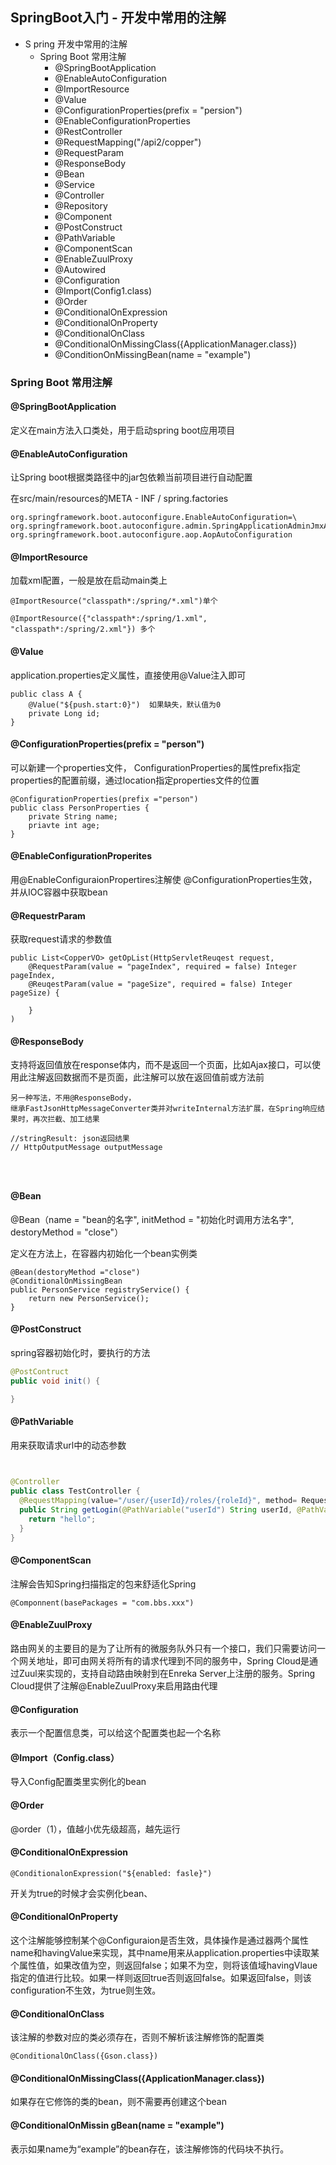 ## SpringBoot入门 - 开发中常用的注解



* S pring 开发中常用的注解
  * Spring Boot 常用注解
    * @SpringBootApplication
    * @EnableAutoConfiguration
    * @ImportResource
    * @Value
    * @ConfigurationProperties(prefix = "persion")
    * @EnableConfigurationProperties
    * @RestController
    * @RequestMapping("/api2/copper")
    * @RequestParam
    * @ResponseBody
    * @Bean
    * @Service
    * @Controller
    * @Repository
    * @Component
    * @PostConstruct
    * @PathVariable
    * @ComponentScan
    * @EnableZuulProxy
    * @Autowired
    * @Configuration
    * @Import(Config1.class)
    * @Order
    * @ConditionalOnExpression
    * @ConditionalOnProperty
    * @ConditionalOnClass
    * @ConditionalOnMissingClass({ApplicationManager.class})
    * @ConditionOnMissingBean(name = "example")



### Spring Boot 常用注解

#### @SpringBootApplication

定义在main方法入口类处，用于启动spring boot应用项目



#### @EnableAutoConfiguration

让Spring boot根据类路径中的jar包依赖当前项目进行自动配置

在src/main/resources的META - INF / spring.factories

```
org.springframework.boot.autoconfigure.EnableAutoConfiguration=\
org.springframework.boot.autoconfigure.admin.SpringApplicationAdminJmxAutoConfiguration,\
org.springframework.boot.autoconfigure.aop.AopAutoConfiguration

```



#### @ImportResource

加载xml配置，一般是放在启动main类上

```
@ImportResource("classpath*:/spring/*.xml")单个

@ImportResource({"classpath*:/spring/1.xml", "classpath*:/spring/2.xml"}) 多个
```



#### @Value

application.properties定义属性，直接使用@Value注入即可

```
public class A {
	@Value("${push.start:0}")  如果缺失，默认值为0
	private Long id;
}
```





#### @ConfigurationProperties(prefix = "person")

可以新建一个properties文件， ConfigurationProperties的属性prefix指定properties的配置前缀，通过location指定properties文件的位置

```
@ConfigurationProperties(prefix ="person")
public class PersonProperties {
	private String name;
	priavte int age;
}
```





#### @EnableConfigurationProperites

用@EnableConfiguraionPropertires注解使 @ConfigurationProperties生效，并从IOC容器中获取bean



#### @RequestrParam

获取request请求的参数值

```
public List<CopperVO> getOpList(HttpServletReuqest request,
	@RequestParam(value = "pageIndex", required = false) Integer pageIndex,
	@ReuqestParam(value = "pageSize", required = false) Integer pageSize) {
	
	}
)
```





#### @ResponseBody

支持将返回值放在response体内，而不是返回一个页面，比如Ajax接口，可以使用此注解返回数据而不是页面，此注解可以放在返回值前或方法前

```
另一种写法，不用@ResponseBody，
继承FastJsonHttpMessageConverter类并对writeInternal方法扩展，在Spring响应结果时，再次拦截、加工结果

//stringResult: json返回结果
// HttpOutputMessage outputMessage




```





#### @Bean

@Bean（name = "bean的名字", initMethod = "初始化时调用方法名字", destoryMethod = "close"）

定义在方法上，在容器内初始化一个bean实例类

```
@Bean(destoryMethod ="close")
@ConditionalOnMissingBean
public PersonService registryService() {
	return new PersonService();
}
```





#### @PostConstruct

spring容器初始化时，要执行的方法

```java
@PostContruct
public void init() {

}
```



#### @PathVariable

用来获取请求url中的动态参数

```java
	

@Controller
public class TestController {
  @RequestMapping(value="/user/{userId}/roles/{roleId}", method= RequestMethod.GET)
  public String getLogin(@PathVariable("userId") String userId, @PathVariable("roleId") String roleId ) {
    return "hello";
  }
}
```

 

#### @ComponentScan

注解会告知Spring扫描指定的包来舒适化Spring

```
@Componnent(basePackages = "com.bbs.xxx")
```



#### @EnableZuulProxy

路由网关的主要目的是为了让所有的微服务队外只有一个接口，我们只需要访问一个网关地址，即可由网关将所有的请求代理到不同的服务中，Spring Cloud是通过Zuul来实现的，支持自动路由映射到在Enreka Server上注册的服务。Spring Cloud提供了注解@EnableZuulProxy来启用路由代理





#### @Configuration

表示一个配置信息类，可以给这个配置类也起一个名称





#### @Import（Config.class）

导入Config配置类里实例化的bean



#### @Order

@order（1），值越小优先级超高，越先运行



#### @ConditionalOnExpression

```
@ConditionalonExpression("${enabled: fasle}")
```

开关为true的时候才会实例化bean、



#### @ConditionalOnProperty

这个注解能够控制某个@Configuraion是否生效，具体操作是通过器两个属性name和havingValue来实现，其中name用来从application.properties中读取某个属性值，如果改值为空，则返回false；如果不为空，则将该值域havingVlaue指定的值进行比较。如果一样则返回true否则返回false。如果返回false，则该configuration不生效，为true则生效。



#### @ConditionalOnClass

该注解的参数对应的类必须存在，否则不解析该注解修饰的配置类

```
@ConditionalOnClass({Gson.class})
```



#### @ConditionalOnMissingClass({ApplicationManager.class})

如果存在它修饰的类的bean，则不需要再创建这个bean





#### @ConditionalOnMissin gBean(name = "example")

表示如果name为“example”的bean存在，该注解修饰的代码块不执行。























